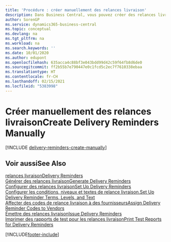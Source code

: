 ```yaml
---
title: 'Procédure : créer manuellement des relances livraison'
description: Dans Business Central, vous pouvez créer des relances livraison lorsqu'un achat n'a pas été envoyé comme prévu. Vous pouvez créer une relance livraison unique manuellement, ou vous pouvez générer des relances livraison pour toutes les livraisons échues.
author: SorenGP
ms.service: dynamics365-business-central
ms.topic: conceptual
ms.devlang: na
ms.tgt_pltfrm: na
ms.workload: na
ms.search.keywords: ''
ms.date: 10/01/2020
ms.author: edupont
ms.openlocfilehash: 635acca4c88bf3e043bdd99d42c59f64fb8d6de0
ms.sourcegitcommit: ff2b55b7e790447e0c1fcd5c2ec7f7610338ebaa
ms.translationtype: HT
ms.contentlocale: fr-CH
ms.lasthandoff: 02/15/2021
ms.locfileid: "5383998"
---
```

# <a name="create-delivery-reminders-manually"></a><span data-ttu-id="be7d2-104">Créer manuellement des relances livraison</span><span class="sxs-lookup"><span data-stu-id="be7d2-104">Create Delivery Reminders Manually</span></span>

[!INCLUDE [delivery-reminders-create-manually](../includes/ATCHDE/delivery-reminders-create-manually.md)]

## <a name="see-also"></a><span data-ttu-id="be7d2-105">Voir aussi</span><span class="sxs-lookup"><span data-stu-id="be7d2-105">See Also</span></span>

[<span data-ttu-id="be7d2-106">relances livraison</span><span class="sxs-lookup"><span data-stu-id="be7d2-106">Delivery Reminders</span></span>](delivery-reminders.md)  
[<span data-ttu-id="be7d2-107">Générer des relances livraison</span><span class="sxs-lookup"><span data-stu-id="be7d2-107">Generate Delivery Reminders</span></span>](how-to-generate-delivery-reminders.md)  
[<span data-ttu-id="be7d2-108">Configurer des relances livraison</span><span class="sxs-lookup"><span data-stu-id="be7d2-108">Set Up Delivery Reminders</span></span>](how-to-set-up-delivery-reminders.md)  
[<span data-ttu-id="be7d2-109">Configurer les conditions, niveaux et textes de relance livraison.</span><span class="sxs-lookup"><span data-stu-id="be7d2-109">Set Up Delivery Reminder Terms, Levels, and Text</span></span>](how-to-set-up-delivery-reminder-terms-levels-and-text.md)  
[<span data-ttu-id="be7d2-110">Affecter des codes de relance livraison à des fournisseurs</span><span class="sxs-lookup"><span data-stu-id="be7d2-110">Assign Delivery Reminder Codes to Vendors</span></span>](how-to-assign-delivery-reminder-codes-to-vendors.md)  
[<span data-ttu-id="be7d2-111">Émettre des relances livraison</span><span class="sxs-lookup"><span data-stu-id="be7d2-111">Issue Delivery Reminders</span></span>](how-to-issue-delivery-reminders.md)  
[<span data-ttu-id="be7d2-112">Imprimer des rapports de test pour les relances livraison</span><span class="sxs-lookup"><span data-stu-id="be7d2-112">Print Test Reports for Delivery Reminders</span></span>](how-to-print-test-reports-for-delivery-reminders.md)  


[!INCLUDE[footer-include](../../includes/footer-banner.md)]